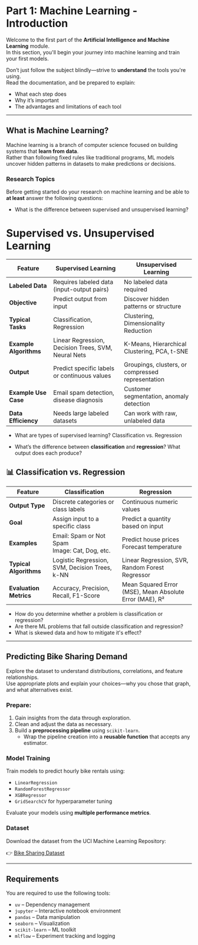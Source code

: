# Part 1: Machine Learning - Introduction

Welcome to the first part of the **Artificial Intelligence and Machine Learning** module.  
In this section, you'll begin your journey into machine learning and train your first models.

Don’t just follow the subject blindly—strive to **understand** the tools you're using.  
Read the documentation, and be prepared to explain:

- What each step does
- Why it’s important
- The advantages and limitations of each tool

---

## What is Machine Learning?

Machine learning is a branch of computer science focused on building systems that **learn from data**.  
Rather than following fixed rules like traditional programs, ML models uncover hidden patterns in datasets to make predictions or decisions.

### Research Topics

Before getting started do your research on machine learning and be able to **at least** answer the following questions:

- What is the difference between supervised and unsupervised learning?
# Supervised vs. Unsupervised Learning

| Feature                     | **Supervised Learning**                             | **Unsupervised Learning**                          |
|----------------------------|-----------------------------------------------------|----------------------------------------------------|
| **Labeled Data**           | Requires labeled data (input-output pairs)          | No labeled data required                           |
| **Objective**              | Predict output from input                           | Discover hidden patterns or structure              |
| **Typical Tasks**          | Classification, Regression                          | Clustering, Dimensionality Reduction               |
| **Example Algorithms**     | Linear Regression, Decision Trees, SVM, Neural Nets | K-Means, Hierarchical Clustering, PCA, t-SNE       |
| **Output**                 | Predict specific labels or continuous values        | Groupings, clusters, or compressed representation  |
| **Example Use Case**       | Email spam detection, disease diagnosis             | Customer segmentation, anomaly detection           |
| **Data Efficiency**        | Needs large labeled datasets                        | Can work with raw, unlabeled data                  |

- What are types of supervised learning?
Classification vs. Regression

- What’s the difference between **classification** and **regression**? What output does each produce?
## 📊 Classification vs. Regression

| Feature              | **Classification**                                    | **Regression**                                           |
|----------------------|--------------------------------------------------------|-----------------------------------------------------------|
| **Output Type**      | Discrete categories or class labels                    | Continuous numeric values                                 |
| **Goal**             | Assign input to a specific class                       | Predict a quantity based on input                         |
| **Examples**         | Email: Spam or Not Spam<br>Image: Cat, Dog, etc.       | Predict house prices<br>Forecast temperature              |
| **Typical Algorithms** | Logistic Regression, SVM, Decision Trees, k-NN       | Linear Regression, SVR, Random Forest Regressor           |
| **Evaluation Metrics** | Accuracy, Precision, Recall, F1-Score                 | Mean Squared Error (MSE), Mean Absolute Error (MAE), R²   |

- How do you determine whether a problem is classification or regression?
- Are there ML problems that fall outside classification and regression?
- What is skewed data and how to mitigate it's effect?

---

## Predicting Bike Sharing Demand

Explore the dataset to understand distributions, correlations, and feature relationships.  
Use appropriate plots and explain your choices—why you chose that graph, and what alternatives exist.

### Prepare:

1. Gain insights from the data through exploration.
2. Clean and adjust the data as necessary.
3. Build a **preprocessing pipeline** using `scikit-learn`.
   - Wrap the pipeline creation into a **reusable function** that accepts any estimator.

### Model Training

Train models to predict hourly bike rentals using:

- `LinearRegression`
- `RandomForestRegressor`
- `XGBRegressor`
- `GridSearchCV` for hyperparameter tuning

Evaluate your models using **multiple performance metrics**.

### Dataset

Download the dataset from the UCI Machine Learning Repository:

👉 [Bike Sharing Dataset](https://archive.ics.uci.edu/dataset/275/bike+sharing+dataset)

---

## Requirements

You are required to use the following tools:

- `uv` – Dependency management
- `jupyter` – Interactive notebook environment
- `pandas` – Data manipulation
- `seaborn` – Visualization
- `scikit-learn` – ML toolkit
- `mlflow` – Experiment tracking and logging
